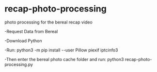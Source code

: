 # recap-photo-processing
photo processing for the bereal recap video

-Request Data from Bereal

-Download Python

-Run:
python3 -m pip install --user Pillow piexif iptcinfo3

-Then enter the bereal photo cache folder and run:
python3 recap-photo-processing.py
